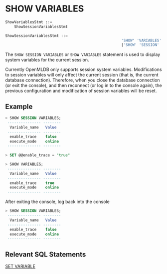 # SHOW VARIABLES

```sql
ShowVariablesStmt ::=
	ShowSessionVariablesStmt

ShowSessionVariablesStmt ::= 
													'SHOW' 'VARIABLES'
													|'SHOW' 'SESSION' 'VARIABLES'

```

The `SHOW SESSION VARIABLES` or `SHOW VARIABLES` statement is used to display system variables for the current session.

Currently OpenMLDB only supports session system variables. Modifications to session variables will only affect the current session (that is, the current database connection). Therefore, when you close the database connection (or exit the console), and then reconnect (or log in to the console again), the previous configuration and modification of session variables will be reset.

## Example

```sql
> SHOW SESSION VARIABLES;
 --------------- --------
  Variable_name   Value
 --------------- --------
  enable_trace    false
  execute_mode    online
 --------------- --------
 
> SET @@enable_trace = "true"

> SHOW VARIABLES;
 --------------- --------
  Variable_name   Value
 --------------- --------
  enable_trace    true
  execute_mode    online
 --------------- --------
```

After exiting the console, log back into the console

```sql
> SHOW SESSION VARIABLES;
 --------------- --------
  Variable_name   Value
 --------------- --------
  enable_trace    false
  execute_mode    online
 --------------- --------
```



## Relevant SQL Statements

[SET VARIABLE](../ddl/SET_STATEMENT.md)

